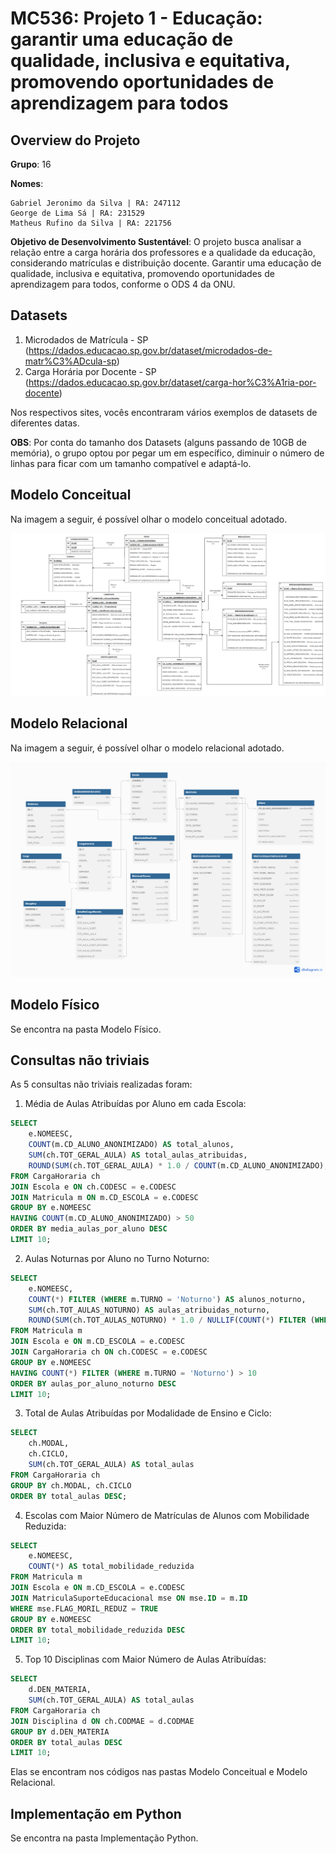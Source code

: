 # **MC536: Projeto 1 - Educação: garantir uma educação de qualidade, inclusiva e equitativa, promovendo oportunidades de aprendizagem para todos**


## **Overview do Projeto**

**Grupo**: 16

**Nomes**:
   
    Gabriel Jeronimo da Silva | RA: 247112 
    George de Lima Sá | RA: 231529 
    Matheus Rufino da Silva | RA: 221756

**Objetivo de Desenvolvimento Sustentável**: O projeto busca analisar a relação entre a carga horária dos professores e a qualidade da educação, considerando matrículas e distribuição docente. Garantir uma educação de qualidade, inclusiva e equitativa, promovendo oportunidades de aprendizagem para todos, conforme o ODS 4 da ONU.

## **Datasets**

1. Microdados de Matrícula - SP (https://dados.educacao.sp.gov.br/dataset/microdados-de-matr%C3%ADcula-sp)
2. Carga Horária por Docente - SP (https://dados.educacao.sp.gov.br/dataset/carga-hor%C3%A1ria-por-docente)
   
Nos respectivos sites, vocês encontraram vários exemplos de datasets de diferentes datas.

**OBS**: Por conta do tamanho dos Datasets (alguns passando de 10GB de memória), o grupo optou por pegar um em específico, diminuir o número de linhas para ficar com um tamanho compatível e adaptá-lo. 


## **Modelo Conceitual**
Na imagem a seguir, é possível olhar o modelo conceitual adotado.

![Modelo Conceitual](modelo-conceitual/modelo-conceitual.png)

## **Modelo Relacional**
Na imagem a seguir, é possível olhar o modelo relacional adotado.

![Modelo Relacional](modelo-relacional/Modelo_Relacional_imagem.png)

## **Modelo Físico**
Se encontra na pasta Modelo Físico.

## **Consultas não triviais**
As 5 consultas não triviais realizadas foram:
1. Média de Aulas Atribuídas por Aluno em cada Escola:

```sql
SELECT 
    e.NOMEESC,
    COUNT(m.CD_ALUNO_ANONIMIZADO) AS total_alunos,
    SUM(ch.TOT_GERAL_AULA) AS total_aulas_atribuidas,
    ROUND(SUM(ch.TOT_GERAL_AULA) * 1.0 / COUNT(m.CD_ALUNO_ANONIMIZADO), 2) AS media_aulas_por_aluno
FROM CargaHoraria ch
JOIN Escola e ON ch.CODESC = e.CODESC
JOIN Matricula m ON m.CD_ESCOLA = e.CODESC
GROUP BY e.NOMEESC
HAVING COUNT(m.CD_ALUNO_ANONIMIZADO) > 50
ORDER BY media_aulas_por_aluno DESC
LIMIT 10;
```

2. Aulas Noturnas por Aluno no Turno Noturno:

```sql
SELECT 
    e.NOMEESC,
    COUNT(*) FILTER (WHERE m.TURNO = 'Noturno') AS alunos_noturno,
    SUM(ch.TOT_AULAS_NOTURNO) AS aulas_atribuidas_noturno,
    ROUND(SUM(ch.TOT_AULAS_NOTURNO) * 1.0 / NULLIF(COUNT(*) FILTER (WHERE m.TURNO = 'Noturno'), 0), 2) AS aulas_por_aluno_noturno
FROM Matricula m
JOIN Escola e ON m.CD_ESCOLA = e.CODESC
JOIN CargaHoraria ch ON ch.CODESC = e.CODESC
GROUP BY e.NOMEESC
HAVING COUNT(*) FILTER (WHERE m.TURNO = 'Noturno') > 10
ORDER BY aulas_por_aluno_noturno DESC
LIMIT 10;
```

3. Total de Aulas Atribuídas por Modalidade de Ensino e Ciclo:

```sql
SELECT 
    ch.MODAL,
    ch.CICLO,
    SUM(ch.TOT_GERAL_AULA) AS total_aulas
FROM CargaHoraria ch
GROUP BY ch.MODAL, ch.CICLO
ORDER BY total_aulas DESC;
```

4. Escolas com Maior Número de Matrículas de Alunos com Mobilidade Reduzida:

```sql
SELECT 
    e.NOMEESC,   
    COUNT(*) AS total_mobilidade_reduzida
FROM Matricula m
JOIN Escola e ON m.CD_ESCOLA = e.CODESC
JOIN MatriculaSuporteEducacional mse ON mse.ID = m.ID
WHERE mse.FLAG_MORIL_REDUZ = TRUE
GROUP BY e.NOMEESC
ORDER BY total_mobilidade_reduzida DESC
LIMIT 10;
```

5. Top 10 Disciplinas com Maior Número de Aulas Atribuídas:

```sql
SELECT 
    d.DEN_MATERIA,
    SUM(ch.TOT_GERAL_AULA) AS total_aulas
FROM CargaHoraria ch
JOIN Disciplina d ON ch.CODMAE = d.CODMAE
GROUP BY d.DEN_MATERIA
ORDER BY total_aulas DESC
LIMIT 10;
```

Elas se encontram nos códigos nas pastas Modelo Conceitual e Modelo Relacional.

## **Implementação em Python**
Se encontra na pasta Implementação Python.
